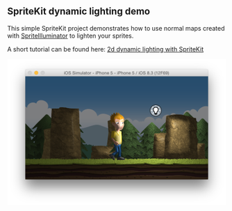 SpriteKit dynamic lighting demo
---

This simple SpriteKit project demonstrates how to use normal maps created with [SpriteIlluminator](https://www.codeandweb.com/spriteilluminator) to lighten your sprites.

A short tutorial can be found here: [2d dynamic lighting with SpriteKit](https://www.codeandweb.com/blog/2015/05/19/spritekit-dynamic-light-tutorial)

<a href="https://www.codeandweb.com/blog/2015/05/19/spritekit-dynamic-light-tutorial">
<img src="screenshot.png" style="width:640px"/>
</a>

